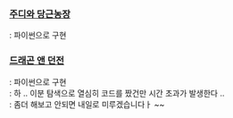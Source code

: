 ### [주디와 당근농장](https://www.acmicpc.net/problem/16433)
  : 파이썬으로 구현  

### [드래곤 앤 던전](https://www.acmicpc.net/problem/16433)
  : 파이썬으로 구현      
  : 하 .. 이분 탐색으로 열심히 코드를 짰건만 시간 초과가 발생한다 ..    
  : 좀더 해보고 안되면 내일로 미루겠습니다ㅏ ~~       

